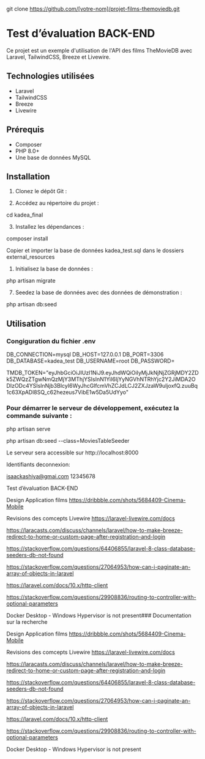 git clone https://github.com/[votre-nom]/projet-films-themoviedb.git

# Test d’évaluation BACK-END

Ce projet est un exemple d'utilisation de l'API des films TheMovieDB avec Laravel, TailwindCSS, Breeze et Livewire.

## Technologies utilisées

* Laravel
* TailwindCSS
* Breeze
* Livewire

## Prérequis

* Composer
* PHP 8.0+
* Une base de données MySQL


## Installation

1. Clonez le dépôt Git :


1. Accédez au répertoire du projet :

cd kadea_final


3. Installez les dépendances :

composer install

Copier et importer la base de données kadea_test.sql dans le dossiers external_resources



1. Initialisez la base de données :

php artisan migrate


7. Seedez la base de données avec des données de démonstration :

php artisan db:seed


## Utilisation

### Congiguration du fichier .env  

DB_CONNECTION=mysql
DB_HOST=127.0.0.1
DB_PORT=3306
DB_DATABASE=kadea_test
DB_USERNAME=root
DB_PASSWORD=

TMDB_TOKEN="eyJhbGciOiJIUzI1NiJ9.eyJhdWQiOiIyMjJkNjNjZGRjMDY2ZDk5ZWQzZTgwNmQzMjY3MThjYSIsInN1YiI6IjYyNGVhNTRhYjc2Y2JiMDA2ODIzODc4YSIsInNjb3BlcyI6WyJhcGlfcmVhZCJdLCJ2ZXJzaW9uIjoxfQ.zuuBq1c63XpADl8SQ_c62hezeus7VibE1w5Da5UdYyo"

### Pour démarrer le serveur de développement, exécutez la commande suivante :

php artisan serve

php artisan db:seed --class=MoviesTableSeeder


Le serveur sera accessible sur http://localhost:8000

Identifiants deconnexion:

isaackashiya@gmai.com
12345678



Test d’évaluation BACK-END


Design Application films
https://dribbble.com/shots/5684409-Cinema-Mobile


Revisions des comcepts Livewire
https://laravel-livewire.com/docs



https://laracasts.com/discuss/channels/laravel/how-to-make-breeze-redirect-to-home-or-custom-page-after-registration-and-login


https://stackoverflow.com/questions/64406855/laravel-8-class-database-seeders-db-not-found


https://stackoverflow.com/questions/27064953/how-can-i-paginate-an-array-of-objects-in-laravel


https://laravel.com/docs/10.x/http-client

https://stackoverflow.com/questions/29908836/routing-to-controller-with-optional-parameters



Docker Desktop - Windows Hypervisor is not present### Documentation sur la recherche


Design Application films
https://dribbble.com/shots/5684409-Cinema-Mobile


Revisions des comcepts Livewire
https://laravel-livewire.com/docs



https://laracasts.com/discuss/channels/laravel/how-to-make-breeze-redirect-to-home-or-custom-page-after-registration-and-login


https://stackoverflow.com/questions/64406855/laravel-8-class-database-seeders-db-not-found


https://stackoverflow.com/questions/27064953/how-can-i-paginate-an-array-of-objects-in-laravel


https://laravel.com/docs/10.x/http-client

https://stackoverflow.com/questions/29908836/routing-to-controller-with-optional-parameters



Docker Desktop - Windows Hypervisor is not present